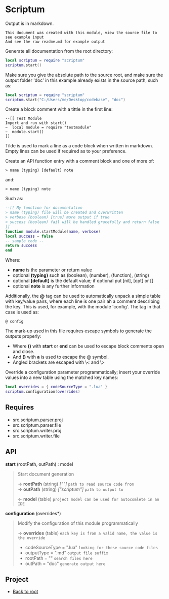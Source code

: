 # Scriptum

Output is in markdown.

    This document was created with this module, view the source file to see example input
    And see the raw readme.md for example output

Generate all documentation from the root directory:

```lua
local scriptum = require "scriptum"
scriptum.start()
```

Make sure you give the absolute path to the source root, and make
sure the output folder 'doc' in this example already exists in the source path, such as:

```lua
local scriptum = require "scriptum"
scriptum.start("C:/Users/me/Desktop/codebase", "doc")
```

Create a block comment with a tittle in the first line:

    --[[ Test Module
    Import and run with start()
    ~  local module = require "testmodule"
    ~  module.start()
    ]]

Tilde is used to mark a line as a code block when written in markdown.
Empty lines can be used if required as to your preference.

Create an API function entry with a comment block and one of more of:

    > name (typing) [default] note

and:

    < name (typing) note

Such as:

```lua
--[[ My function for documentation
> name (typing) file will be created and overwritten
> verbose (boolean) [true] more output if true
< success (boolean) fail will be handled gracefully and return false
]]
function module.startModule(name, verbose)
local success = false
-- sample code --
return success
end
```

Where:

- **name** is the parameter or return value
- optional **(typing)** such as (boolean), (number), (function), (string)
- optional **\[default\]** is the default value; if optional put \[nil\], \[opt\] or \[\]
- optional **note** is any further information

Additionally, the **@** tag can be used to automatically unpack a simple table with key/value
pairs, where each line is one pair ah a comment describing the key. This is used, for example, with
the module 'config'. The tag in that case is used as:

    @ config

The mark-up used in this file requires escape symbols to generate the outputs properly:
- Where **()** with **start** or **end** can be used to escape block comments open and close.
- And **()** with **a** is used to escape the @ symbol.
- Angled brackets are escaped with \\< and \\>

Override a configuration parameter programmatically; insert your override values into a
new table using the matched key names:

```lua
local overrides = { codeSourceType = ".lua" }
scriptum.configuration(overrides)
```


## Requires

+ src.scriptum.parser.proj
+ src.scriptum.parser.file
+ src.scriptum.writer.proj
+ src.scriptum.writer.file

## API

**start** (rootPath, outPath) : model  

> Start document generation  
>
> &rarr; **rootPath** (string) *[""]* `path to read source code from`  
> &rarr; **outPath** (string) *["scriptum"]* `path to output to`  
>
> &larr; **model** (table) `project model can be used for autocomlete in an IDE`  

**configuration** (overrides\*)  

> Modify the configuration of this module programmatically  
>
> &rarr; **overrides** (table) `each key is from a valid name, the value is the override`  
> - codeSourceType = ".lua" `looking for these source code files`  
> - outputType = ".md" `output file suffix`  
> - rootPath = "" `search files here`  
> - outPath = "doc" `generate output here`  
>  

## Project

+ [Back to root](README.md)
